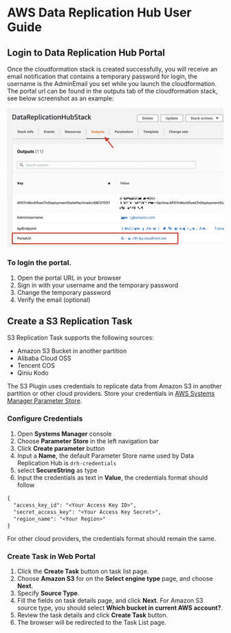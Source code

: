 # AWS Data Replication Hub User Guide

## Login to Data Replication Hub Portal

Once the cloudformation stack is created successfully, you will receive an email notification that contains a temporary password for login, the username is the AdminEmail you set while you launch the cloudformation.
The portal url can be found in the outputs tab of the cloudformation stack, see below screenshot as an example:

![portal](images/portal.jpg)

### To login the portal.

1. Open the portal URL in your browser
1. Sign in with your username and the temporary password
1. Change the temporary password
1. Verify the email (optional)

## Create a S3 Replication Task

S3 Replication Task supports the following sources:
* Amazon S3 Bucket in another partition
* Alibaba Cloud OSS
* Tencent COS
* Qiniu Kodo

The S3 Plugin uses credentials to replicate data from Amazon S3 in another partition or other cloud providers. Store
your credentials in [AWS Systems Manager Parameter Store](https://docs.aws.amazon.com/systems-manager/latest/userguide/systems-manager-parameter-store.html).

### Configure Credentials

1. Open **Systems Manager** console
1. Choose **Parameter Store** in the left navigation bar
1. Click **Create parameter** button
1. Input a **Name**, the default Parameter Store name used by Data Replication Hub is `drh-credentials`
1. select **SecureString** as type
1. Input the credentials as text in **Value**, the credentials format should follow
```
{
  "access_key_id": "<Your Access Key ID>",
  "secret_access_key": "<Your Access Key Secret>",
  "region_name": "<Your Region>"
}
```

For other cloud providers, the credentials format should remain the same.

### Create Task in Web Portal

1. Click the **Create Task** button on task list page.
1. Choose **Amazon S3** for on the **Select engine type** page, and choose **Next**.
1. Specify **Source Type**.
1. Fill the fields on task details page, and click **Next**. For Amazon S3 source type, you should select 
**Which bucket in current AWS account?**. 
1. Review the task details and click **Create Task** button.
1. The browser will be redirected to the Task List page.


